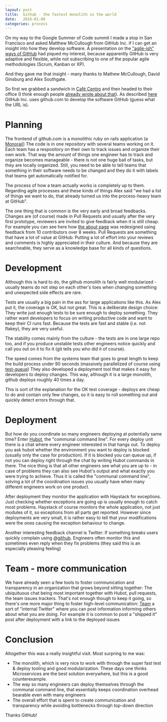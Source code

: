 ```yaml
---
layout: post
title:  Github - the fastest monolith in the world
date:   2016-01-09
categories: process
---
```


On my way to the Google Summer of Code summit I made a stop in San Francisco and asked Matthew McCullough from GitHub Inc. if I can get an insight into how they develop software. A presentation on the ["agile-ish" ways of GitHub](https://speakerdeck.com/matthewmccullough/agile-ish-life-at-github) had piqued my interest, because apparently GitHub is very adaptive and flexible, while not subscribing to one of the popular agile methodologies (Scrum, Kanban or XP).

And they gave me that insight - many thanks to Mathew McCullough, David Ginsburg and Alex Southgate.

So first we grabbed a sandwich in [Café Centro](http://www.caffecentro.com/) and then headed to their office (I think enough people [already wrote about that](https://customspaces.com/office/DhXb6EKlE9/github-office-san-francisco/)). As described [here](http://zachholman.com/talk/how-github-uses-github-to-build-github/) GitHub Inc. uses github.com to develop the software GitHub (guess what the URL is). 

# Planning

The frontend of github.com is a monolithic ruby on rails application (a [Monorail](http://jduff.github.io/2013/06/05/riding-the-monorail/))
The code is in one repository with several teams working on it. Each team has a respository on their own to track issues and organize their own work. That way the amount of things one engineer has to track and organize becomes manageable - there is not one huge ball of tasks, but they are locally organized. Still, you need to be able to tell teams that something in their software needs to be changed and they do it with labels that teams get automatically notified for.

The process of how a team actually works is completely up to them. Regarding agile processes and these kinds of things Alex said "we had a list of things we want to do, that already turned us into the process-heavy team at GitHub".

The one thing that is common is the very early and broad feedbacks. Changes are (of course) made in Pull Requests and usually after the very first prototype, reviewers are invited to give feedback when it is still cheap. For example you can see here how [the about page]([https://speakerdeck.com/matthewmccullough/agile-ish-life-at-github]) was redesigned using feedback from 10 contributors over 8 weeks. 
Pull Requests are something that have a lot of value at GitHub: Putting a lot of effort into your reviews and comments is highly appreciated in their culture. And because they are searcheable, they serve as a knowledge base for all kinds of questions.

# Development

Although this is hard to do, the github monolith is fairly well modularized - usually teams do not step on each other's toes when changing something and unexpected side effects are rare.

Tests are usually a big pain in the ass for large applications like this. As Alex put it, the coverage is OK, but not great. This is a deliberate design choice: They write just enough tests to be sure enough to deploy something. They rather want developers to focus on writing productive code and want to keep their CI runs fast.  Because the tests are fast and stable (i.e. not flakey), they are very useful.

The stability comes mainly from the culture - the tests are in one large repo too, and if you produce unstable tests other engineers notice quickly and call you out on it to fix it (git tells you who did it of course).

The speed comes from the systems team that goes to great length to keep the build process under 90 seconds (massively parallelized of course using [test-queue](https://github.com/tmm1/test-queue))
They also developed a deployment tool that makes it easy for developers to deploy changes. This way, although it is a large monolith, github deploys roughly 40 times a day.

This is sort of the explanation for the OK test coverage - deploys are cheap to do and contain only few changes, so it is easy to roll something out and quickly detect errors through that.

# Deployment

But how do you coordinate so many engineers deploying at potentially same time? 
Enter [Hubot](https://hubot.github.com/), the "communal command line". For every deploy unit there is a chat where every engineer interested in that hangs out.
To deploy you ask hubot whether the environment you want to deploy is blocked (usually only the case for production).
If it is blocked you can queue up, if not you can deploy right through the chat by writing Hubot commands in there.
The nice thing is that all other engineers see what you are up to - in case of problems they can also see Hubot's output and what exactly you were trying to achieve. Thus it is called the "communal command line", solving a lot of the coordination issues you usually have when many different engineers work on one product.

After deployment they monitor the application with Haystack for exceptions. Just checking whether exceptions are going up is usually enough to catch most problems. Haystack of course monitors the whole application, not just modules of it, so exceptions from all parts get reported. However since deployments are very small, it is rather easy to tell that your modifications were the ones causing the exception behaviour to change.

Another interesting feedback channel is Twitter: If something breaks users quickly complain using [@github](https://twitter.com/github). Engineers often monitor this and sometimes even reply when they fix problems (they said this is an especially pleasing feeling)

# Team - more communication

We have already seen a few tools to foster communication and transparency in an organization that grows beyond sitting together: The ubiquituous chat being most important together with Hubot, pull requests, the team issues trackers. That's not enough though to keep it going, so there's one more major thing to foster high-level communication:
[Team](http://zachholman.com/posts/github-communication/) a sort of "internal Twitter" where you can post information informing others about what you are doing. For example it is common to post a "shipped it" post after deployment with a link to the deployed issues
  
# Conclusion

Altogether this was a really insightful visit. Most surpring to me was:
  * The monolith, which is very nice to work with through the super fast test & deploy tooling and good modularization. These days one thinks Microservices are the best solution everywhere, but this is a good counterexample.
  * The way so many engineers can deploy themselves through the communal command line, that essentially keeps coordination overhead bearable even with many engineers
  * The overall effort that is spent to create communication and transparency while avoiding bottlenecks through top-down direction

Thanks GitHub!
